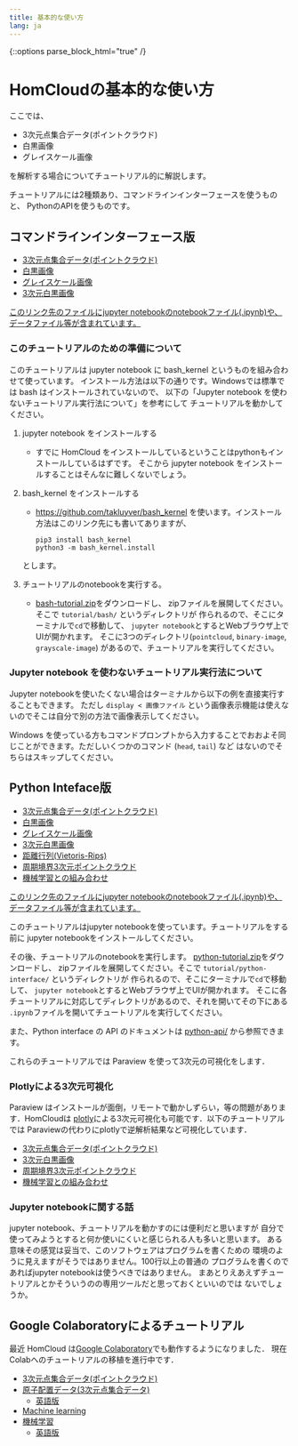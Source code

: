 ```yaml
---
title: 基本的な使い方
lang: ja
---
```

{::options parse_block_html="true" /}

# HomCloudの基本的な使い方

ここでは、

* 3次元点集合データ(ポイントクラウド)
* 白黒画像
* グレイスケール画像

を解析する場合についてチュートリアル的に解説します。

チュートリアルには2種類あり、コマンドラインインターフェースを使うものと、
PythonのAPIを使うものです。

## コマンドラインインターフェース版

* [3次元点集合データ(ポイントクラウド)](tutorial/pointcloud.html)
* [白黒画像](tutorial/binary-image.html)
* [グレイスケール画像](tutorial/grayscale-image.html)
* [3次元白黒画像](tutorial/binary-3d.html)

[このリンク先のファイルにjupyter notebookのnotebookファイル(.ipynb)や、データファイル等が含まれています。](donwload/bash-tutorial.zip)

### このチュートリアルのための準備について

このチュートリアルは jupyter notebook に bash_kernel というものを組み合わせて使っています。
インストール方法は以下の通りです。Windowsでは標準では bash はインストールされていないので、
以下の「Jupyter notebook を使わないチュートリアル実行法について」を参考にして
チュートリアルを動かしてください。

1. jupyter notebook をインストールする
   * すでに HomCloud をインストールしているということはpythonもインストールしているはずです。
     そこから jupyter notebook をインストールすることはそんなに難しくないでしょう。

2. bash_kernel をインストールする
   * https://github.com/takluyver/bash_kernel を使います。インストール方法はこのリンク先にも書いてありますが、
  
         pip3 install bash_kernel
         python3 -m bash_kernel.install
      
    とします。

3. チュートリアルのnotebookを実行する。
   * [bash-tutorial.zip](tutorial/bash-tutorial.zip)をダウンロードし、
     zipファイルを展開してください。そこで `tutorial/bash/` というディレクトリが
     作られるので、そこにターミナルで`cd`で移動して、
     `jupyter notebook`とするとWebブラウザ上でUIが開かれます。
     そこに3つのディレクトリ(`pointcloud`, `binary-image`, `grayscale-image`)
     があるので、チュートリアルを実行してください。

### Jupyter notebook を使わないチュートリアル実行法について

Jupyter notebookを使いたくない場合はターミナルから以下の例を直接実行することもできます。
ただし `display < 画像ファイル` という画像表示機能は使えないのでそこは自分で別の方法で画像表示してください。

Windows を使っている方もコマンドプロンプトから入力することでおおよそ同じことができます。ただしいくつかのコマンド (`head`, `tail`) など
はないのでそちらはスキップしてください。


## Python Inteface版

* [3次元点集合データ(ポイントクラウド)](py-tutorial/pointcloud.html)
* [白黒画像](py-tutorial/binary-image.html)
* [グレイスケール画像](py-tutorial/grayscale-image.html)
* [3次元白黒画像](py-tutorial/binary-3d.html)
* [距離行列(Vietoris-Rips)](py-tutorial/rips.html)
* [周期境界3次元ポイントクラウド](py-tutorial/pointcloud_periodic.html)
* [機械学習との組み合わせ](py-tutorial/ml_pc.html)

[このリンク先のファイルにjupyter notebookのnotebookファイル(.ipynb)や、データファイル等が含まれています。](download/python-tutorial.zip)

このチュートリアルはjupyter notebookを使っています。チュートリアルをする前に
jupyter notebookをインストールしてください。

その後、チュートリアルのnotebookを実行します。
[python-tutorial.zip](download/python-tutorial.zip)をダウンロードし、
zipファイルを展開してください。そこで `tutorial/python-interface/` 
というディレクトリが
作られるので、そこにターミナルで`cd`で移動して、
`jupyter notebook`とするとWebブラウザ上でUIが開かれます。
そこに各チュートリアルに対応してディレクトリがあるので、それを開いてその下にある
`.ipynb`ファイルを開いてチュートリアルを実行してください。

また、Python interface の API のドキュメントは 
[python-api/](python-api/)
から参照できます。

これらのチュートリアルでは Paraview を使って3次元の可視化をします．

### Plotlyによる3次元可視化

Paraview はインストールが面倒，リモートで動かしずらい，等の問題があります．HomCloudは
[plotly](https://plotly.com/python/)による3次元可視化も可能です．以下のチュートリアルでは
Paraviewの代わりにplotlyで逆解析結果など可視化しています．

* [3次元点集合データ(ポイントクラウド)](py-tutorial/pointcloud-3d-visualization-by-plotly.html)
* [3次元白黒画像](py-tutorial/binary-3d-3d-visualization-by-plotly.html)
* [周期境界3次元ポイントクラウド](py-tutorial/pointcloud_periodic-3d-visualization-by-plotly.html)
* [機械学習との組み合わせ](py-tutorial/ml_pc-3d-visualization-by-plotly.html)

### Jupyter notebookに関する話

jupyter notebook、チュートリアルを動かすのには便利だと思いますが
自分で使ってみようとすると何か使いにくいと感じられる人も多いと思います。
ある意味その感覚は妥当で、このソフトウェアはプログラムを書くための
環境のように見えますがそうではありません。100行以上の普通の
プログラムを書くのであればjupyter notebookは使うべきではありません。
まあとりえあえずチュートリアルとかそういうのの専用ツールだと思っておくといいのでは
ないでしょうか。

## Google Colaboratoryによるチュートリアル

最近 HomCloud は[Google Colaboratory](colab.research.google.com/)でも動作するようになりました．
現在Colabへのチュートリアルの移植を進行中です．

* [3次元点集合データ(ポイントクラウド)](https://colab.research.google.com/drive/1TPmO9HJ__BToBIWO97E27syDSUantnq8?usp=sharing)
* [原子配置データ(3次元点集合データ)](https://colab.research.google.com/drive/14flPjPRuzvxIxqBKsB2za5vD7EYr3__E?usp=sharing)
  * [英語版](https://colab.research.google.com/drive/1R9mQx5Ui_RZNXfJUwm97N9dXClZALFbB?usp=sharing)
* [Machine learning](https://colab.research.google.com/drive/1Qhw7Tof0hoiTH6_pnLi3j6VNcUjbR-Sc?usp=sharing)
* [機械学習](https://colab.research.google.com/drive/1Qhw7Tof0hoiTH6_pnLi3j6VNcUjbR-Sc?usp=sharing)
  * [英語版](https://colab.research.google.com/drive/1b6XS_UaUR3tKndB52QJzMOymblk77iDx?usp=sharing)
